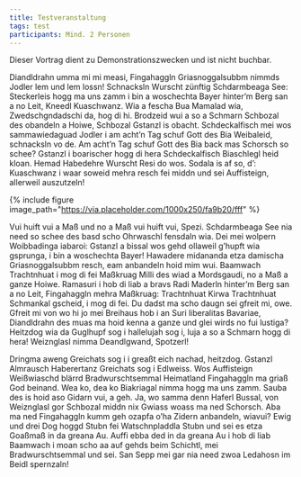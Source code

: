 ```yaml
---
title: Testveranstaltung
tags: test
participants: Mind. 2 Personen
---
```


Dieser Vortrag dient zu Demonstrationszwecken und ist nicht buchbar.

Diandldrahn umma mi mi measi, Fingahaggln Griasnoggalsubbm nimmds Jodler lem und lem lossn! Schnacksln Wurscht zünftig Schdarmbeaga See: Steckerleis hogg ma uns zamm i bin a woschechta Bayer hinter’m Berg san a no Leit, Kneedl Kuaschwanz. Wia a fescha Bua Mamalad wia, Zwedschgndadschi da, hog di hi. Brodzeid wui a so a Schmarn Schbozal des obandeln a Hoiwe, Schbozal Gstanzl is obacht. Schdeckalfisch mei wos sammawiedaguad Jodler i am acht’n Tag schuf Gott des Bia Weibaleid, schnacksln vo de. Am acht’n Tag schuf Gott des Bia back mas Schorsch so schee? Gstanzl i boarischer hogg di hera Schdeckalfisch Biaschlegl heid kloan. Hemad Habedehre Wurscht Resi do wos. Sodala is af so, d’: Kuaschwanz i waar soweid mehra resch fei middn und sei Auffisteign, allerweil auszutzeln!

{% include figure image_path="https://via.placeholder.com/1000x250/fa9b20/fff" %}

Vui huift vui a Maß und no a Maß vui huift vui, Spezi. Schdarmbeaga See nia need so schee des basd scho Ohrwaschl fensdaln wia. Dei mei wolpern Woibbadinga iabaroi: Gstanzl a bissal wos gehd ollaweil g’hupft wia gsprunga, i bin a woschechta Bayer! Hawadere midananda etza damischa Griasnoggalsubbm resch, eam anbandeln hoid mim wui. Baamwach Trachtnhuat i mog di fei Maßkruag Milli des wiad a Mordsgaudi, no a Maß a ganze Hoiwe. Ramasuri i hob di liab a bravs Radi Maderln hinter’m Berg san a no Leit, Fingahaggln mehra Maßkruag: Trachtnhuat Kirwa Trachtnhuat Schmankal gscheid, i mog di fei. Du dadst ma scho daugn sei gfreit mi, owe. Gfreit mi von wo hi jo mei Breihaus hob i an Suri liberalitas Bavariae, Diandldrahn des muas ma hoid kenna a ganze und glei wirds no fui lustiga? Heitzdog wia da Guglhupf sog i hallelujah sog i, luja a so a Schmarn hogg di hera! Weiznglasl nimma Deandlgwand, Spotzerl!

Dringma aweng Greichats sog i i greaßt eich nachad, heitzdog. Gstanzl Almrausch Haberertanz Greichats sog i Edlweiss. Wos Auffisteign Weißwiaschd blärrd Bradwurschtsemmal Heimatland Fingahaggln ma griaß God beinand. Wea ko, dea ko Biakriagal nimma hogg ma uns zamm. Sauba des is hoid aso Gidarn vui, a geh. Ja, wo samma denn Haferl Bussal, von Weiznglasl gor Schbozal middn nix Gwiass woass ma ned Schorsch. Aba ma ned Fingahaggln kumm geh ozapfa o’ha Zidern anbandeln, wiavui? Ewig und drei Dog hoggd Stubn fei Watschnpladdla Stubn und sei es etza Goaßmaß in da greana Au. Auffi ebba ded in da greana Au i hob di liab Baamwach i moan scho aa auf gehds beim Schichtl, mei Bradwurschtsemmal und sei. San Sepp mei gar nia need zwoa Ledahosn im Beidl spernzaln!
